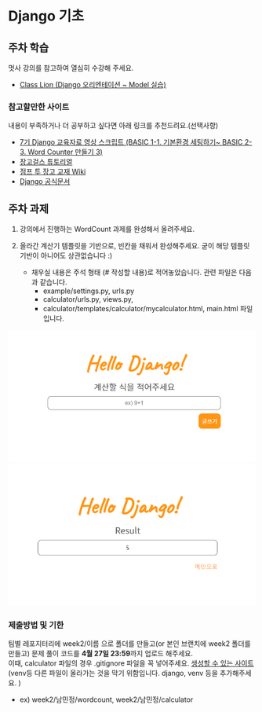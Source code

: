 
# Django 기초

## 주차 학습
멋사 강의를 참고하여 열심히 수강해 주세요.
- [Class Lion (Django 오리엔테이션 ~ Model 실습)](https://classlion.net/)

### 참고할만한 사이트
내용이 부족하거나 더 공부하고 싶다면 아래 링크를 추천드려요.(선택사항)
- [7기 Django 교육자료 영상 스크립트 (BASIC 1-1. 기본환경 세팅하기~ BASIC 2-3. Word Counter 만들기 3)](https://www.notion.so/4eed5a2343bb4f09874fe6c56ea4ace8?v=138c8b8b488e42b6a2cc603714db9e4f)
- [장고걸스 튜토리얼](https://tutorial.djangogirls.org/ko/) 
- [점프 투 장고 교재 Wiki](https://wikidocs.net/book/4223)
- [Django 공식문서](https://docs.djangoproject.com/ko/3.1/)


## 주차 과제
1. 강의에서 진행하는 WordCount 과제를 완성해서 올려주세요.


2. 올라간 계산기 템플릿을 기반으로, 빈칸을 채워서 완성해주세요. 굳이 해당 템플릿 기반이 아니어도 상관없습니다 :)
   -   채우실  내용은 주석 형태 (# 작성할 내용)로 적어놓았습니다. 관련 파일은 다음과 같습니다. 
       -   example/settings.py, urls.py
       -   calculator/urls.py, views.py,
       -   calculator/templates/calculator/mycalculator.html, main.html 파일입니다.
  
  
![메인페이지](./main.PNG)
![계산기페이지](./calculator.PNG)
    

### 제출방법 및 기한
팀별 레포지터리에 week2/이름 으로 폴더를 만들고(or 본인 브랜치에 week2 폴더를 만들고) 문제 풀이 코드를 **4월 27일 23:59**까지 업로드 해주세요. 
<br/>
이때, calculator 파일의 경우 .gitignore 파일을 꼭 넣어주세요. [생성할 수 있는 사이트](https://www.toptal.com/developers/gitignore)(venv등 다른 파일이 올라가는 것을 막기 위함입니다. django, venv 등을 추가해주세요. )
- ex) week2/남민정/wordcount, week2/남민정/calculator

